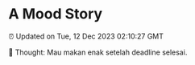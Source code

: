 # A Mood Story

⏰ Updated on Tue, 12 Dec 2023 02:10:27 GMT

💭 Thought: Mau makan enak setelah deadline selesai.

